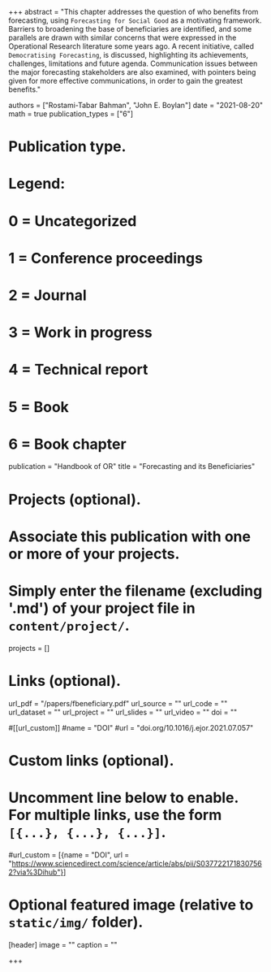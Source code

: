+++
abstract = "This chapter addresses the question of who benefits from forecasting, using `Forecasting for Social Good` as a motivating framework. Barriers to broadening the base of beneficiaries are identified, and some parallels are drawn with similar concerns that were expressed in the Operational Research literature some years ago. A recent initiative, called `Democratising Forecasting`, is discussed, highlighting its achievements, challenges, limitations and future agenda. Communication issues between the major forecasting stakeholders are also examined, with pointers being given for more effective communications, in order to gain the greatest benefits."


authors = ["Rostami-Tabar Bahman", "John E. Boylan"]
date = "2021-08-20"
math = true
publication_types = ["6"]
# Publication type.
# Legend:
# 0 = Uncategorized
# 1 = Conference proceedings
# 2 = Journal
# 3 = Work in progress
# 4 = Technical report
# 5 = Book
# 6 = Book chapter
publication = "Handbook of OR"
title = "Forecasting and its Beneficiaries"
# Projects (optional).
#   Associate this publication with one or more of your projects.
#   Simply enter the filename (excluding '.md') of your project file in `content/project/`.
projects = []

# Links (optional).
url_pdf = "/papers/fbeneficiary.pdf"
url_source = ""
url_code = ""
url_dataset = ""
url_project = ""
url_slides = ""
url_video = ""
doi = ""

#[[url_custom]]
#name = "DOI"
#url = "doi.org/10.1016/j.ejor.2021.07.057"


# Custom links (optional).
#   Uncomment line below to enable. For multiple links, use the form `[{...}, {...}, {...}]`.
#url_custom = [{name = "DOI", url = "https://www.sciencedirect.com/science/article/abs/pii/S0377221718307562?via%3Dihub"}]


# Optional featured image (relative to `static/img/` folder).
[header]
image = ""
caption = ""

+++